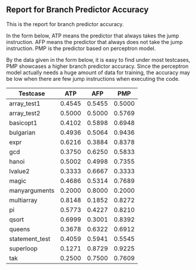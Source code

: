 ## Report for Branch Predictor Accuracy

This is the report for branch predictor accuracy. 

In the form below, ATP means the predictor that always takes the jump instruction.
AFP means the predictor that always does not take the jump instruction.
PMP is the predictor based on perceptron model.

By the data given in the form below, it is easy to find under most testcases, PMP showcases a higher branch predictor accuracy.
Since the perceptron model actually needs a huge amount of data for training, the accuracy may be low when there are few jump instructions when executing the code.

  | Testcase         | ATP      | AFP      | PMP      |
  |------------------|----------|----------|----------|
  | array_test1      | 0.4545   | 0.5455   | 0.5000   |
  | array_test2      | 0.5000   | 0.5000   | 0.5769   |
  | basicopt1        | 0.4102   | 0.5898   | 0.6948   |
  | bulgarian        | 0.4936   | 0.5064   | 0.9436   |
  | expr             | 0.6216   | 0.3884   | 0.8378   |
  | gcd              | 0.3750   | 0.6250   | 0.5833   |
  | hanoi            | 0.5002   | 0.4998   | 0.7355   |
  | lvalue2          | 0.3333   | 0.6667   | 0.3333   |
  | magic            | 0.4686   | 0.5314   | 0.7689   |
  | manyarguments    | 0.2000   | 0.8000   | 0.2000   |
  | multiarray       | 0.8148   | 0.1852   | 0.8272   |
  | pi               | 0.5773   | 0.4227   | 0.8210   |
  | qsort            | 0.6999   | 0.3001   | 0.8392   |
  | queens           | 0.3678   | 0.6322   | 0.6912   |
  | statement_test   | 0.4059   | 0.5941   | 0.5545   |
  | superloop        | 0.1271   | 0.8729   | 0.9225   |
  | tak              | 0.2500   | 0.7500   | 0.7609   |